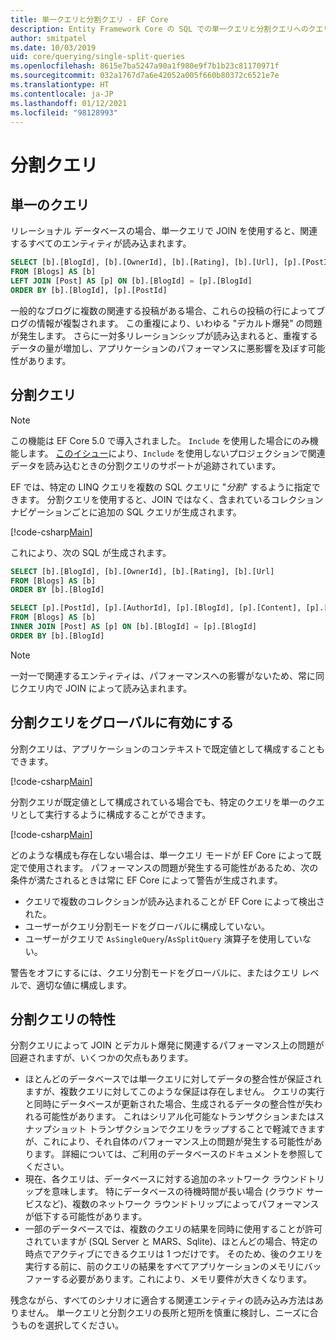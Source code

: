 ```yaml
---
title: 単一クエリと分割クエリ - EF Core
description: Entity Framework Core の SQL での単一クエリと分割クエリへのクエリの変換
author: smitpatel
ms.date: 10/03/2019
uid: core/querying/single-split-queries
ms.openlocfilehash: 8615e7ba5247a90a1f980e9f7b1b23c81170971f
ms.sourcegitcommit: 032a1767d7a6e42052a005f660b80372c6521e7e
ms.translationtype: HT
ms.contentlocale: ja-JP
ms.lasthandoff: 01/12/2021
ms.locfileid: "98128993"
---
```

# <a name="split-queries"></a>分割クエリ

## <a name="single-queries"></a>単一のクエリ

リレーショナル データベースの場合、単一クエリで JOIN を使用すると、関連するすべてのエンティティが読み込まれます。

```sql
SELECT [b].[BlogId], [b].[OwnerId], [b].[Rating], [b].[Url], [p].[PostId], [p].[AuthorId], [p].[BlogId], [p].[Content], [p].[Rating], [p].[Title]
FROM [Blogs] AS [b]
LEFT JOIN [Post] AS [p] ON [b].[BlogId] = [p].[BlogId]
ORDER BY [b].[BlogId], [p].[PostId]
```

一般的なブログに複数の関連する投稿がある場合、これらの投稿の行によってブログの情報が複製されます。 この重複により、いわゆる "デカルト爆発" の問題が発生します。 さらに一対多リレーションシップが読み込まれると、重複するデータの量が増加し、アプリケーションのパフォーマンスに悪影響を及ぼす可能性があります。

## <a name="split-queries"></a>分割クエリ

> [!NOTE]
> この機能は EF Core 5.0 で導入されました。 `Include` を使用した場合にのみ機能します。 [このイシュー](https://github.com/dotnet/efcore/issues/21234)により、`Include` を使用しないプロジェクションで関連データを読み込むときの分割クエリのサポートが追跡されています。

EF では、特定の LINQ クエリを複数の SQL クエリに "*分割*" するように指定できます。 分割クエリを使用すると、JOIN ではなく、含まれているコレクション ナビゲーションごとに追加の SQL クエリが生成されます。

[!code-csharp[Main](../../../samples/core/Querying/RelatedData/Program.cs?name=AsSplitQuery&highlight=5)]

これにより、次の SQL が生成されます。

```sql
SELECT [b].[BlogId], [b].[OwnerId], [b].[Rating], [b].[Url]
FROM [Blogs] AS [b]
ORDER BY [b].[BlogId]

SELECT [p].[PostId], [p].[AuthorId], [p].[BlogId], [p].[Content], [p].[Rating], [p].[Title], [b].[BlogId]
FROM [Blogs] AS [b]
INNER JOIN [Post] AS [p] ON [b].[BlogId] = [p].[BlogId]
ORDER BY [b].[BlogId]
```

> [!NOTE]
> 一対一で関連するエンティティは、パフォーマンスへの影響がないため、常に同じクエリ内で JOIN によって読み込まれます。

## <a name="enabling-split-queries-globally"></a>分割クエリをグローバルに有効にする

分割クエリは、アプリケーションのコンテキストで既定値として構成することもできます。

[!code-csharp[Main](../../../samples/core/Querying/RelatedData/SplitQueriesBloggingContext.cs?name=QuerySplittingBehaviorSplitQuery&highlight=6)]

分割クエリが既定値として構成されている場合でも、特定のクエリを単一のクエリとして実行するように構成することができます。

[!code-csharp[Main](../../../samples/core/Querying/RelatedData/Program.cs?name=AsSingleQuery&highlight=5)]

どのような構成も存在しない場合は、単一クエリ モードが EF Core によって既定で使用されます。 パフォーマンスの問題が発生する可能性があるため、次の条件が満たされるときは常に EF Core によって警告が生成されます。

- クエリで複数のコレクションが読み込まれることが EF Core によって検出された。
- ユーザーがクエリ分割モードをグローバルに構成していない。
- ユーザーがクエリで `AsSingleQuery`/`AsSplitQuery` 演算子を使用していない。

警告をオフにするには、クエリ分割モードをグローバルに、またはクエリ レベルで、適切な値に構成します。

## <a name="characteristics-of-split-queries"></a>分割クエリの特性

分割クエリによって JOIN とデカルト爆発に関連するパフォーマンス上の問題が回避されますが、いくつかの欠点もあります。

- ほとんどのデータベースでは単一クエリに対してデータの整合性が保証されますが、複数クエリに対してこのような保証は存在しません。 クエリの実行と同時にデータベースが更新された場合、生成されるデータの整合性が失われる可能性があります。 これはシリアル化可能なトランザクションまたはスナップショット トランザクションでクエリをラップすることで軽減できますが、これにより、それ自体のパフォーマンス上の問題が発生する可能性があります。 詳細については、ご利用のデータベースのドキュメントを参照してください。
- 現在、各クエリは、データベースに対する追加のネットワーク ラウンドトリップを意味します。 特にデータベースの待機時間が長い場合 (クラウド サービスなど)、複数のネットワーク ラウンドトリップによってパフォーマンスが低下する可能性があります。
- 一部のデータベースでは、複数のクエリの結果を同時に使用することが許可されていますが (SQL Server と MARS、Sqlite)、ほとんどの場合、特定の時点でアクティブにできるクエリは 1 つだけです。 そのため、後のクエリを実行する前に、前のクエリの結果をすべてアプリケーションのメモリにバッファーする必要があります。これにより、メモリ要件が大きくなります。

残念ながら、すべてのシナリオに適合する関連エンティティの読み込み方法はありません。 単一クエリと分割クエリの長所と短所を慎重に検討し、ニーズに合うものを選択してください。
